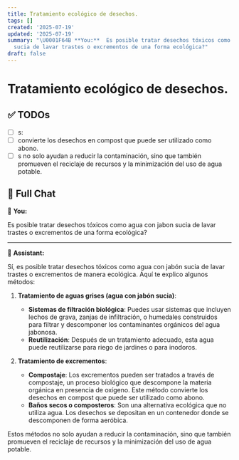 ```yaml
---
title: Tratamiento ecológico de desechos.
tags: []
created: '2025-07-19'
updated: '2025-07-19'
summary: "\U0001F64B **You:**  Es posible tratar desechos tóxicos como agua con jabon
  sucia de lavar trastes o excrementos de una forma ecológica?"
draft: false
---
```


# Tratamiento ecológico de desechos.

## ✅ TODOs
- [ ] s:
- [ ] convierte los desechos en compost que puede ser utilizado como abono.
- [ ] s no solo ayudan a reducir la contaminación, sino que también promueven el reciclaje de recursos y la minimización del uso de agua potable.

## 🧠 Full Chat

🙋 **You:**

Es posible tratar desechos tóxicos como agua con jabon sucia de lavar trastes o excrementos de una forma ecológica?

---

🤖 **Assistant:**

Sí, es posible tratar desechos tóxicos como agua con jabón sucia de lavar trastes o excrementos de manera ecológica. Aquí te explico algunos métodos:

1. **Tratamiento de aguas grises (agua con jabón sucia)**:
   - **Sistemas de filtración biológica**: Puedes usar sistemas que incluyen lechos de grava, zanjas de infiltración, o humedales construidos para filtrar y descomponer los contaminantes orgánicos del agua jabonosa.
   - **Reutilización**: Después de un tratamiento adecuado, esta agua puede reutilizarse para riego de jardines o para inodoros.

2. **Tratamiento de excrementos**:
   - **Compostaje**: Los excrementos pueden ser tratados a través de compostaje, un proceso biológico que descompone la materia orgánica en presencia de oxígeno. Este método convierte los desechos en compost que puede ser utilizado como abono.
   - **Baños secos o composteros**: Son una alternativa ecológica que no utiliza agua. Los desechos se depositan en un contenedor donde se descomponen de forma aeróbica.

Estos métodos no solo ayudan a reducir la contaminación, sino que también promueven el reciclaje de recursos y la minimización del uso de agua potable.